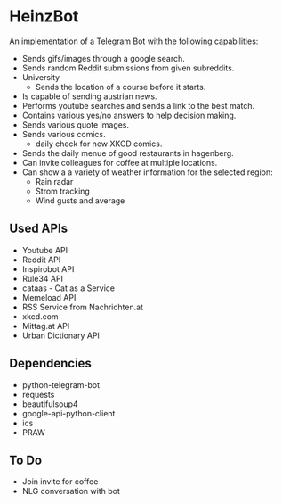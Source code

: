 # HeinzBot

An implementation of a Telegram Bot with the following capabilities:

* Sends gifs/images through a google search.
* Sends random Reddit submissions from given subreddits.
* University
  * Sends the location of a course before it starts.
* Is capable of sending austrian news.
* Performs youtube searches and sends a link to the best match.
* Contains various yes/no answers to help decision making.
* Sends various quote images.
* Sends various comics.
  * daily check for new XKCD comics.
* Sends the daily menue of good restaurants in hagenberg.
* Can invite colleagues for coffee at multiple locations.
* Can show a a variety of weather information for the selected region:
  * Rain radar
  * Strom tracking
  * Wind gusts and average


## Used APIs

* Youtube API 
* Reddit API
* Inspirobot API
* Rule34 API
* cataas - Cat as a Service
* Memeload API
* RSS Service from Nachrichten.at
* xkcd.com
* Mittag.at API
* Urban Dictionary API


## Dependencies

* python-telegram-bot
* requests
* beautifulsoup4
* google-api-python-client
* ics
* PRAW


## To Do

* Join invite for coffee
* NLG conversation with bot
